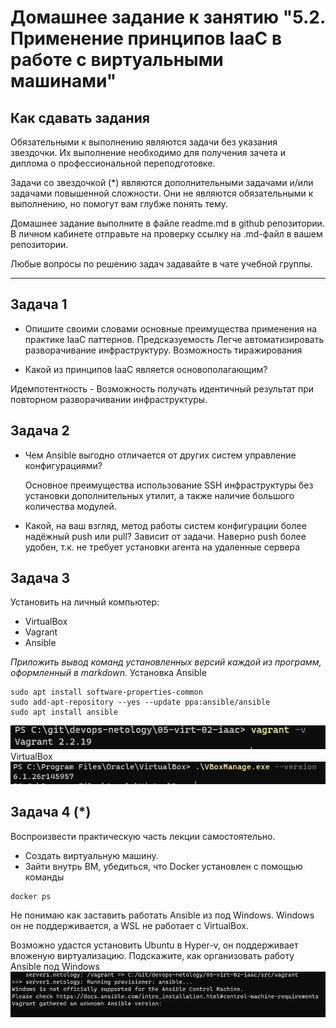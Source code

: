 
# Домашнее задание к занятию "5.2. Применение принципов IaaC в работе с виртуальными машинами"

## Как сдавать задания

Обязательными к выполнению являются задачи без указания звездочки. Их выполнение необходимо для получения зачета и диплома о профессиональной переподготовке.

Задачи со звездочкой (*) являются дополнительными задачами и/или задачами повышенной сложности. Они не являются обязательными к выполнению, но помогут вам глубже понять тему.

Домашнее задание выполните в файле readme.md в github репозитории. В личном кабинете отправьте на проверку ссылку на .md-файл в вашем репозитории.

Любые вопросы по решению задач задавайте в чате учебной группы.

---

## Задача 1

- Опишите своими словами основные преимущества применения на практике IaaC паттернов.
Предсказуемость
Легче автоматизировать разворачивание инфраструктуру. Возможность тиражирования

- Какой из принципов IaaC является основополагающим?

Идемпотентность -  Возможность получать идентичный результат при повторном разворачивании инфраструктуры.

## Задача 2

- Чем Ansible выгодно отличается от других систем управление конфигурациями?

    Основное преимущества использование SSH инфраструктуры без установки дополнительных утилит, а также наличие большого количества модулей.

- Какой, на ваш взгляд, метод работы систем конфигурации более надёжный push или pull?
Зависит от задачи.
Наверно push более удобен, т.к. не требует установки агента на удаленные сервера
## Задача 3

Установить на личный компьютер:

- VirtualBox
- Vagrant
- Ansible

*Приложить вывод команд установленных версий каждой из программ, оформленный в markdown.*
Установка Ansible 

    sudo apt install software-properties-common
    sudo add-apt-repository --yes --update ppa:ansible/ansible
    sudo apt install ansible

![img.png](img.png)
VirtualBox
![img_1.png](img_1.png)


## Задача 4 (*)

Воспроизвести практическую часть лекции самостоятельно.

- Создать виртуальную машину.
- Зайти внутрь ВМ, убедиться, что Docker установлен с помощью команды
```
docker ps
```
Не понимаю как заставить работать Ansible из под Windows.
Windows он не поддерживается, а WSL  не работает с VirtualBox.

Возможно удастся установить Ubuntu  в Hyper-v, он поддерживает вложеную виртуализацию.
Подскажите, как организовать работу Ansible под Windows
![img_2.png](img_2.png)
